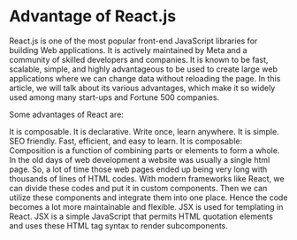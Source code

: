 # Advantage of React.js 

React.js is one of the most popular front-end JavaScript libraries for building Web applications. It is actively maintained by Meta and a community of skilled developers and companies. It is known to be fast, scalable, simple, and highly advantageous to be used to create large web applications where we can change data without reloading the page. In this article, we will talk about its various advantages, which make it so widely used among many start-ups and Fortune 500 companies.

Some advantages of React are:

It is composable.
It is declarative.
Write once, learn anywhere.
It is simple.
SEO friendly.
Fast, efficient, and easy to learn.
It is composable: Composition is a function of combining parts or elements to form a whole. In the old days of web development a website was usually a single html page. So, a lot of time those web pages ended up being very long with thousands of lines of HTML codes. With modern frameworks like React, we can divide these codes and put it in custom components. Then we can utilize these components and integrate them into one place. Hence the code becomes a lot more maintainable and flexible. JSX is used for templating in React. JSX is a simple JavaScript that permits HTML quotation elements and uses these HTML tag syntax to render subcomponents.